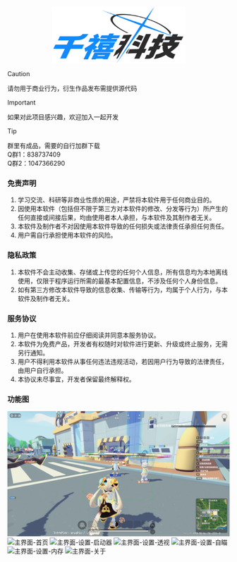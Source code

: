 <meta name="msvalidate.01" content="83D2568AE3F4DC86F77D405A6A33D7EB" />
<div  align="center">    
     <img src="./Image/logo.png" width = "301" height = "130" alt="图片名称" align=center />
</div>

> [!CAUTION]
> 请勿用于商业行为，衍生作品发布需提供源代码

> [!IMPORTANT]
> 如果对此项目感兴趣，欢迎加入一起开发

> [!TIP]
> 群里有成品，需要的自行加群下载 \
> Q群1：838737409 \
> Q群2：1047366290

### 免责声明
1. 学习交流、科研等非商业性质的用途，严禁将本软件用于任何商业目的。
2. 因使用本软件（包括但不限于第三方对本软件的修改、分发等行为）所产生的任何直接或间接后果，均由使用者本人承担，与本软件及其制作者无关。
3. 本软件及制作者不对因使用本软件导致的任何损失或法律责任承担任何责任。
4. 用户需自行承担使用本软件的风险。

### 隐私政策
1. 本软件不会主动收集、存储或上传您的任何个人信息，所有信息均为本地离线使用，仅限于程序运行所需的最基本配置信息，不涉及任何个人身份信息。
2. 如有第三方修改本软件导致的信息收集、传输等行为，均属于个人行为，与本软件及制作者无关。

### 服务协议
1. 用户在使用本软件前应仔细阅读并同意本服务协议。
2. 本软件为免费产品，开发者有权随时对软件进行更新、升级或终止服务，无需另行通知。
3. 用户不得利用本软件从事任何违法违规活动，若因用户行为导致的法律责任，由用户自行承担。
4. 本协议未尽事宜，开发者保留最终解释权。

### 功能图
![辅助](./Image/7.png "辅助")
![主界面-首页](./Image/1.png "主界面-首页")
![主界面-设置-启动器](./Image/2.png "主界面-设置-启动器")
![主界面-设置-透视](./Image/3.png "主界面-设置-透视")
![主界面-设置-自瞄](./Image/4.png "主界面-设置-自瞄")
![主界面-设置-内存](./Image/5.png "主界面-设置-内存")
![主界面-关于](./Image/6.png "主界面-关于")
